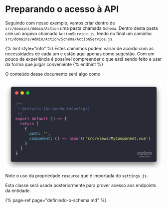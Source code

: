 # Preparando o acesso à API

Seguindo com nosso exemplo, vamos criar dentro de `src/domains/Admin/Action` uma pasta chamada `Schema`. Dentro desta pasta crie um arquivo chamado `ActionService.js`, tendo no final um caminho `src/domains/Admin/Action/Schema/ActionService.js`. 

{% hint style="info" %}
Estes caminhos podem variar de acordo com as necessidades de cada um e estão aqui apenas como sugestão. Com um pouco de experiência é possível compreender o que está sendo feito e usar da forma que julgar conveniente
{% endhint %}

O conteúdo desse documento será algo como

![](../.gitbook/assets/image%20%288%29.png)

Note o uso da propriedade `resource` que é importada do `settings.js`.

Esta classe será usada posteriormente para prover acesso aos endpoints da entidade.

{% page-ref page="definindo-o-schema.md" %}


